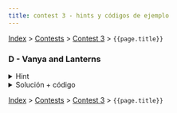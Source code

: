```yaml
---
title: contest 3 - hints y códigos de ejemplo
---
```


[Index](../index) > [Contests](../contests) > [Contest 3](../contests#contest-3) > ```{{page.title}}```

### D - Vanya and Lanterns 
<details> 
  <summary>Hint</summary>
  Para verificar si un radio sirve para cubrir la calle entera basta con recorrer las posiciones de forma ordenada y checkear que alcance a cubrir todos los espacios entre linternas y a los bordes.
</details>
<details> 
  <summary>Solución + código</summary>
  Podemos hacer búsqueda binaria sobre el radio óptimo, para eso podemos inicializar los límites de la búsqueda como mínimo 0 y máximo 10^9 y en cada iteración revisar si la mitad del rango alcanza a cubrir la calle, para verificar procedemos como en el hint, como en cada iteración el rango se divide a la mitad con 1000 iteraciones tendremos más que suficiente para alcanzar la precisión pedida.
  <a href="https://github.com/BenjaminRubio/CompetitiveProgramming/blob/master/Problems/Codeforces/VanyaAndLanterns.cpp">Código de ejemplo</a>
</details>

<!-- <details> 
  <summary>Hint</summary>   
</details>
<details> 
  <summary>Solución + código</summary>
  <a href="">Código de ejemplo</a>
</details> -->

[Index](../index) > [Contests](../contests) > [Contest 3](../contests#contest-3) > ```{{page.title}}```
